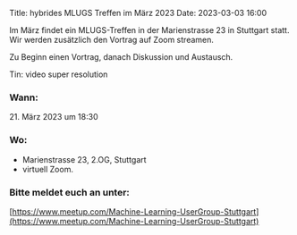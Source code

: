 Title: hybrides MLUGS Treffen im März 2023
Date: 2023-03-03 16:00

Im März findet ein MLUGS-Treffen in der Marienstrasse 23 in Stuttgart statt.
Wir werden zusätzlich den Vortrag auf Zoom streamen.

Zu Beginn einen Vortrag, danach Diskussion und Austausch.

Tin: video super resolution

### Wann:

<p>21. März 2023 um 18:30</p>  

### Wo:

- Marienstrasse 23, 2.OG, Stuttgart
- virtuell Zoom.

### Bitte meldet euch an unter:
[https://www.meetup.com/Machine-Learning-UserGroup-Stuttgart](https://www.meetup.com/Machine-Learning-UserGroup-Stuttgart)
